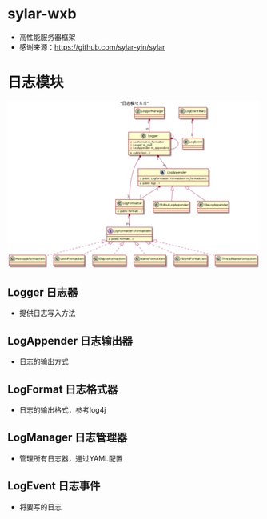 # sylar-wxb
- 高性能服务器框架
- 感谢来源：https://github.com/sylar-yin/sylar

# 日志模块
![img](assets.assets/logger_uml.png)
## Logger 日志器
- 提供日志写入方法

## LogAppender 日志输出器
- 日志的输出方式

## LogFormat 日志格式器
- 日志的输出格式，参考log4j

## LogManager 日志管理器
- 管理所有日志器，通过YAML配置

## LogEvent 日志事件
- 将要写的日志